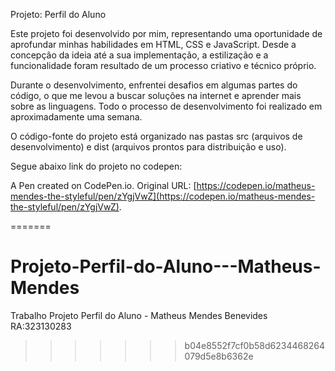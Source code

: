Projeto: Perfil do Aluno

Este projeto foi desenvolvido por mim, representando uma oportunidade de aprofundar minhas habilidades em HTML, CSS e JavaScript. Desde a concepção da ideia até a sua implementação, a estilização e a funcionalidade foram resultado de um processo criativo e técnico próprio.

Durante o desenvolvimento, enfrentei desafios em algumas partes do código, o que me levou a buscar soluções na internet e aprender mais sobre as linguagens. Todo o processo de desenvolvimento foi realizado em aproximadamente uma semana.

O código-fonte do projeto está organizado nas pastas src (arquivos de desenvolvimento) e dist (arquivos prontos para distribuição e uso).



Segue abaixo link do projeto no codepen:

A Pen created on CodePen.io. Original URL: [https://codepen.io/matheus-mendes-the-styleful/pen/zYgjVwZ](https://codepen.io/matheus-mendes-the-styleful/pen/zYgjVwZ).

=======
# Projeto-Perfil-do-Aluno---Matheus-Mendes
Trabalho Projeto Perfil do Aluno - Matheus Mendes Benevides RA:323130283
>>>>>>> b04e8552f7cf0b58d6234468264079d5e8b6362e

